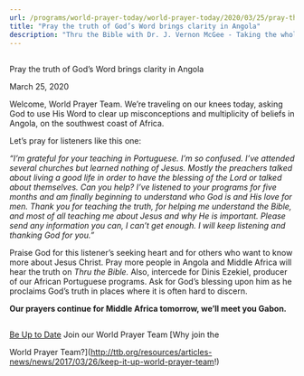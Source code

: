 ```yaml
---
url: /programs/world-prayer-today/world-prayer-today/2020/03/25/pray-the-truth-of-god-s-word-brings-clarity-in-angola
title: "Pray the truth of God’s Word brings clarity in Angola"
description: "Thru the Bible with Dr. J. Vernon McGee - Taking the whole Word to the whole world"
---
```







## 
 Pray the truth of God’s Word brings clarity in Angola


March 25, 2020




Welcome, World Prayer Team. We’re traveling on our knees today, asking God to use His Word to clear up misconceptions and multiplicity of beliefs in Angola, on the southwest coast of Africa.


Let’s pray for listeners like this one:


*“I’m grateful for your teaching in Portuguese. I’m so confused. I’ve attended several churches but learned nothing of Jesus. Mostly the preachers talked about living a good life in order to have the blessing of the Lord or talked about themselves. Can you help? I’ve listened to your programs for five months and am finally* *beginning to understand who God is and His love for men. Thank you for teaching the truth, for helping me understand the Bible, and most of all teaching me about Jesus and why He is important. Please send any information you can, I can’t get enough. I will keep listening and thanking God for you.”*


Praise God for this listener’s seeking heart and for others who want to know more about Jesus Christ. Pray more people in Angola and Middle Africa will hear the truth on *Thru the Bible.* Also, intercede for Dinis Ezekiel, producer of our African Portuguese programs. Ask for God’s blessing upon him as he proclaims God’s truth in places where it is often hard to discern. 


**Our prayers continue for Middle Africa tomorrow, we’ll meet you Gabon.**







## 




[Be Up to Date](http://feeds.feedburner.com/WorldPrayerToday "World Prayer Today RSS Feed")
Join our World Prayer Team
[Why join the  

World Prayer Team?](http://ttb.org/resources/articles-news/news/2017/03/26/keep-it-up-world-prayer-team!)




